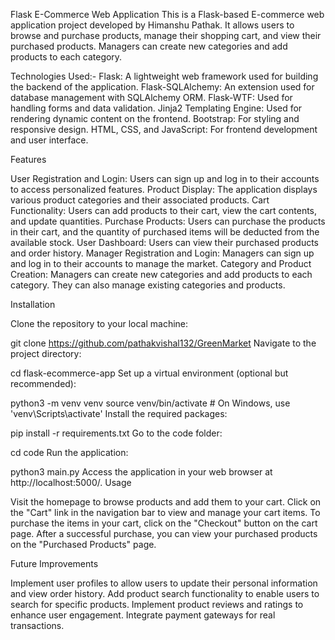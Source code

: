 Flask E-Commerce Web Application
This is a Flask-based E-commerce web application project developed by Himanshu Pathak. It allows users to browse and purchase products, manage their shopping cart, and view their purchased products. Managers can create new categories and add products to each category.

Technologies Used:-
Flask: A lightweight web framework used for building the backend of the application.
Flask-SQLAlchemy: An extension used for database management with SQLAlchemy ORM.
Flask-WTF: Used for handling forms and data validation.
Jinja2 Templating Engine: Used for rendering dynamic content on the frontend.
Bootstrap: For styling and responsive design.
HTML, CSS, and JavaScript: For frontend development and user interface.

Features

User Registration and Login: Users can sign up and log in to their accounts to access personalized features.
Product Display: The application displays various product categories and their associated products.
Cart Functionality: Users can add products to their cart, view the cart contents, and update quantities.
Purchase Products: Users can purchase the products in their cart, and the quantity of purchased items will be deducted from the available stock.
User Dashboard: Users can view their purchased products and order history.
Manager Registration and Login: Managers can sign up and log in to their accounts to manage the market.
Category and Product Creation: Managers can create new categories and add products to each category. They can also manage existing categories and products.

Installation

Clone the repository to your local machine:

git clone https://github.com/pathakvishal132/GreenMarket
Navigate to the project directory:

cd flask-ecommerce-app
Set up a virtual environment (optional but recommended):

python3 -m venv venv
source venv/bin/activate # On Windows, use 'venv\Scripts\activate'
Install the required packages:

pip install -r requirements.txt
Go to the code folder:

cd code
Run the application:

python3 main.py
Access the application in your web browser at http://localhost:5000/.
Usage

Visit the homepage to browse products and add them to your cart.
Click on the "Cart" link in the navigation bar to view and manage your cart items.
To purchase the items in your cart, click on the "Checkout" button on the cart page.
After a successful purchase, you can view your purchased products on the "Purchased Products" page.

Future Improvements

Implement user profiles to allow users to update their personal information and view order history.
Add product search functionality to enable users to search for specific products.
Implement product reviews and ratings to enhance user engagement.
Integrate payment gateways for real transactions.
